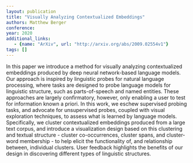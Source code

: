 ```yaml
---
layout: publication
title: "Visually Analyzing Contextualized Embeddings"
authors: Matthew Berger
conference: 
year: 2020
additional_links: 
   - {name: "ArXiv", url: "http://arxiv.org/abs/2009.02554v1"}
tags: []
---
```

In this paper we introduce a method for visually analyzing contextualized
embeddings produced by deep neural network-based language models. Our approach
is inspired by linguistic probes for natural language processing, where tasks
are designed to probe language models for linguistic structure, such as
parts-of-speech and named entities. These approaches are largely confirmatory,
however, only enabling a user to test for information known a priori. In this
work, we eschew supervised probing tasks, and advocate for unsupervised probes,
coupled with visual exploration techniques, to assess what is learned by
language models. Specifically, we cluster contextualized embeddings produced
from a large text corpus, and introduce a visualization design based on this
clustering and textual structure - cluster co-occurrences, cluster spans, and
cluster-word membership - to help elicit the functionality of, and relationship
between, individual clusters. User feedback highlights the benefits of our
design in discovering different types of linguistic structures.